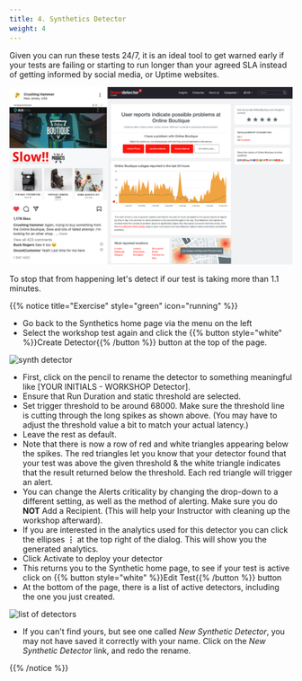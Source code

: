 ```yaml
---
title: 4. Synthetics Detector
weight: 4
---
```

Given you can run these tests 24/7, it is an ideal tool to get warned early if your tests are failing or starting to run longer than your agreed SLA instead of getting informed by social media, or Uptime websites.

![Social media](../images/social-media-post.png)

 To stop that from happening let's detect if our test is taking more than 1.1 minutes.

 {{% notice title="Exercise" style="green" icon="running" %}}

* Go back to the Synthetics home page via the menu on the left
* Select the workshop test again and click the {{% button style="white" %}}Create Detector{{% /button %}} button at the top of the page.  

![synth detector](../images/synth-detector.png)

* First, click on the pencil to rename the detector to something meaningful like [YOUR INITIALS - WORKSHOP Detector].
* Ensure that Run Duration and static threshold are selected.
* Set trigger threshold to be around 68000.  Make sure the threshold line is cutting through the long spikes as shown above. (You may have to adjust the threshold value a bit to match your actual latency.)
* Leave the rest as default.
* Note that there is now a row of red and white triangles appearing below the spikes. The red triangles let you know that your detector found that your test was above the given threshold & the white triangle indicates that the result returned below the threshold. Each red triangle will trigger an alert.  
* You can change the Alerts criticality by changing the drop-down to a different setting, as well as the method of alerting.  Make sure you do **NOT** Add a Recipient. (This will help your Instructor with cleaning up the workshop afterward).
* If you are interested in the analytics used for this detector you can click the ellipses **⋮**  at the top right of the dialog. This will show you the generated analytics.
* Click Activate to deploy your detector
* This returns you to the Synthetic home page, to see if your test is active click on {{% button style="white" %}}Edit Test{{% /button %}} button
* At the bottom of the page, there is a list of active detectors,  including the one you just created.

![list of detectors](../images/detector-list.png)

* If you can't find yours, but see one called *New Synthetic Detector*, you may not have saved it correctly with your name. Click on the *New Synthetic Detector* link, and redo the rename.

{{% /notice %}}
